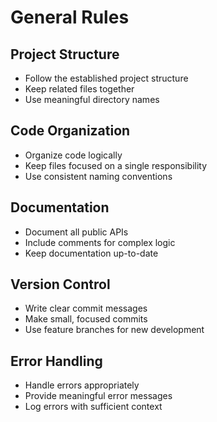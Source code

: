 # General Rules

## Project Structure
- Follow the established project structure
- Keep related files together
- Use meaningful directory names

## Code Organization
- Organize code logically
- Keep files focused on a single responsibility
- Use consistent naming conventions

## Documentation
- Document all public APIs
- Include comments for complex logic
- Keep documentation up-to-date

## Version Control
- Write clear commit messages
- Make small, focused commits
- Use feature branches for new development

## Error Handling
- Handle errors appropriately
- Provide meaningful error messages
- Log errors with sufficient context